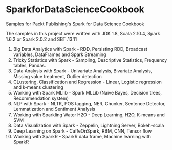 # SparkforDataScienceCookbook
Samples for Packt Publishing's Spark for Data Science Cookbook

The samples in this project were written with JDK 1.8, Scala 2.10.4, Spark 1.6.2 or Spark 2.0.2 and SBT .13.11

1.  Big Data Analytics with Spark - RDD, Persisting RDD, Broadcast variables, DataFrames and Spark Streaming
2.  Tricky Statistics with Spark - Sampling, Descriptive Statistics, Frequency tables, Pandas.
3.  Data Analysis with Spark - Univariate Analysis, Bivariate Analysis, Missing value treatment, Outlier detection
4.  CLustering, Classification and Regression - Linear, Logistic regression and k-means clustering
5.  Working with Spark MLlib - Spark MLLib (Naive Bayes, Decision trees, Recommendation system)
6.  NLP with Spark - NLTK, POS tagging, NER, Chunker, Sentence Detector, Lemmatization and Sentiment Analysis
7.  Working with Sparkling Water H2O - Deep Learning, H2O, K-means and SVM
8.  Data Visualization with Spark - Zeppelin, Lightning Server, Bokeh-scala
9.  Deep Learning on Spark - CaffeOnSpark, RBM, CNN, Tensor flow
10. Working with SparkR - SparkR data frame, Machine learning with SparkR
